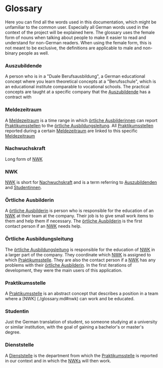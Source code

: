 # Glossary

Here you can find all the words used in this documentation, which might be
unfamiliar to the common user.
Especially all German words used in the context of the project will be explained here.
The glossary uses the female form of nouns when talking about people to make it easier to
read and understand for non-German readers.
When using the female form, this is not meant to be exclusive, the definitions
are applicable to male and non-binary people as well.

### Auszubildende

A person who is in a "Duale Berufsausbildung", a German educational concept where you learn theoretical
concepts at a "Berufsschule", which is an educational institute comparable to vocational schools.
The practical concepts are taught at a specific company that the [Auszubildende](./glossary.md#auszubildende)
has a contract with

### Meldezeitraum

A [Meldezeitraum](./glossary.md#meldezeitraum) is a time range in which [örtliche Ausbilderinnen](./glossary.md#ortliche-ausbilderin) can
report [Praktikumsstellen](./glossary.md#praktikumsstelle) to the [örtliche Ausbildungsleitung](./glossary.md#ortliche-ausbildungsleitung).
All [Praktikumsstellen](./glossary.md#praktikumsstelle) reported during a certain [Meldezeitraum](./glossary.md#meldezeitraum) are linked to this specific [Meldezeitraum](./glossary.md#meldezeitraum)

### Nachwuchskraft
Long form of [NWK](./glossary.md#nwk)

### NWK
[NWK](./glossary.md#nwk) is short for [Nachwuchskraft](./glossary.md#nachwuchskraft) and is a term referring to [Auszubildenden](./glossary.md#auszubildende) and [Studentinnen](./glossary.md#studentin).

### Örtliche Ausbilderin

A [örtliche Ausbilderin](./glossary.md#ortliche-ausbilderin) is person who is responsible for the education of an [NWK](./glossary.md#nwk) at their team at the company. Their job is to give small work items to them and help them if necessary.
The [örtliche Ausbilderin](./glossary.md#ortliche-ausbilderin) is the first contact person if an [NWK](./glossary.md#nwk) needs help.

### Örtliche Ausbildungsleitung

The [örtliche Ausbildungsleitung](./glossary.md#ortliche-ausbildungsleitung) is responsible for the education of [NWK](./glossary.md#nwk) in a larger part of the company.
They coordinate which [NWK](./glossary.md#nwk) is assigned to which [Praktikumsstelle](./glossary.md#praktikumsstelle).
They are also the contact person if a [NWK](./glossary.md#nwk) has any problems with their [örtliche Ausbilderin](./glossary.md#ortliche-ausbilderin).
In the first iterations of development, they were the main users of this application.

### Praktikumsstelle

A [Praktikumsstelle](./glossary.md#praktikumsstelle) is an abstract concept that describes a position in a team where a [NWK] (./glossary.md#nwk) can work and be educated.

### Studentin
Just the German translation of student, so someone studying at a university or similar institution,
with the goal of gaining a bachelor's or master's degree.

### Dienststelle

A [Dienststelle](#dienststelle) is the department from which the [Praktikumsstelle](#praktikumsstelle) is reported in our context and in which the [NWKs](#nachwuchskraft) will then work.